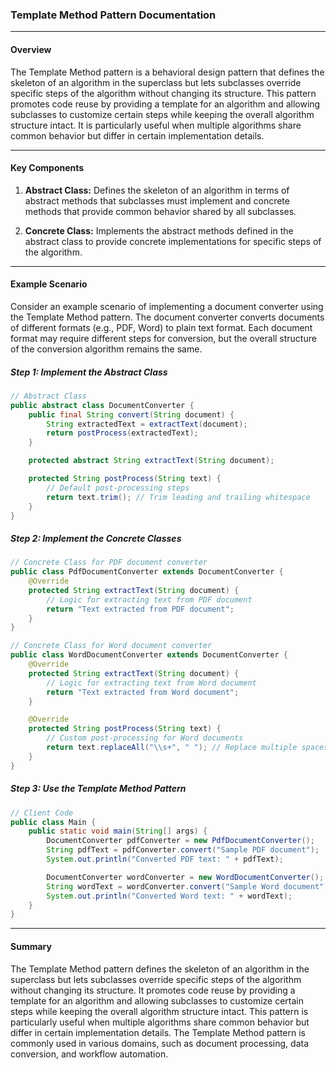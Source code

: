 ### Template Method Pattern Documentation

---

#### Overview

The Template Method pattern is a behavioral design pattern that defines the skeleton of an algorithm in the superclass but lets subclasses override specific steps of the algorithm without changing its structure. This pattern promotes code reuse by providing a template for an algorithm and allowing subclasses to customize certain steps while keeping the overall algorithm structure intact. It is particularly useful when multiple algorithms share common behavior but differ in certain implementation details.

---

#### Key Components

1. **Abstract Class:** Defines the skeleton of an algorithm in terms of abstract methods that subclasses must implement and concrete methods that provide common behavior shared by all subclasses.

2. **Concrete Class:** Implements the abstract methods defined in the abstract class to provide concrete implementations for specific steps of the algorithm.

---

#### Example Scenario

Consider an example scenario of implementing a document converter using the Template Method pattern. The document converter converts documents of different formats (e.g., PDF, Word) to plain text format. Each document format may require different steps for conversion, but the overall structure of the conversion algorithm remains the same.

##### Step 1: Implement the Abstract Class

```java
// Abstract Class
public abstract class DocumentConverter {
    public final String convert(String document) {
        String extractedText = extractText(document);
        return postProcess(extractedText);
    }

    protected abstract String extractText(String document);

    protected String postProcess(String text) {
        // Default post-processing steps
        return text.trim(); // Trim leading and trailing whitespace
    }
}
```

##### Step 2: Implement the Concrete Classes

```java
// Concrete Class for PDF document converter
public class PdfDocumentConverter extends DocumentConverter {
    @Override
    protected String extractText(String document) {
        // Logic for extracting text from PDF document
        return "Text extracted from PDF document";
    }
}

// Concrete Class for Word document converter
public class WordDocumentConverter extends DocumentConverter {
    @Override
    protected String extractText(String document) {
        // Logic for extracting text from Word document
        return "Text extracted from Word document";
    }

    @Override
    protected String postProcess(String text) {
        // Custom post-processing for Word documents
        return text.replaceAll("\\s+", " "); // Replace multiple spaces with a single space
    }
}
```

##### Step 3: Use the Template Method Pattern

```java
// Client Code
public class Main {
    public static void main(String[] args) {
        DocumentConverter pdfConverter = new PdfDocumentConverter();
        String pdfText = pdfConverter.convert("Sample PDF document");
        System.out.println("Converted PDF text: " + pdfText);

        DocumentConverter wordConverter = new WordDocumentConverter();
        String wordText = wordConverter.convert("Sample Word document");
        System.out.println("Converted Word text: " + wordText);
    }
}
```

---

#### Summary

The Template Method pattern defines the skeleton of an algorithm in the superclass but lets subclasses override specific steps of the algorithm without changing its structure. It promotes code reuse by providing a template for an algorithm and allowing subclasses to customize certain steps while keeping the overall algorithm structure intact. This pattern is particularly useful when multiple algorithms share common behavior but differ in certain implementation details. The Template Method pattern is commonly used in various domains, such as document processing, data conversion, and workflow automation.
